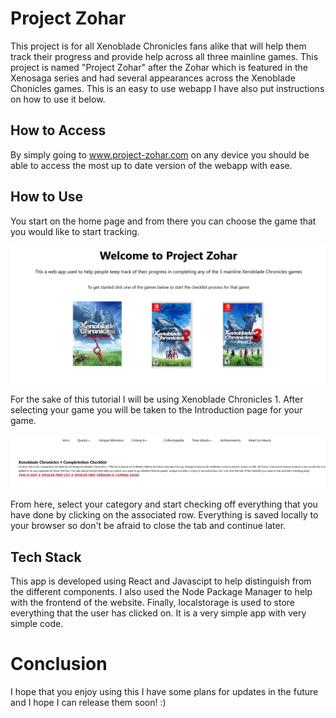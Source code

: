 # Project Zohar

This project is for all Xenoblade Chronicles fans alike that will help them track their progress and provide help across all three mainline games. This project is named "Project Zohar" after the Zohar which is featured in the Xenosaga series and had several appearances across the Xenoblade Chonicles games. This is an easy to use webapp I have also put instructions on how to use it below.

## How to Access

By simply going to www.project-zohar.com on any device you should be able to access the most up to date version of the webapp with ease.

## How to Use

You start on the home page and from there you can choose the game that you would like to start tracking.

![alt text](/src/images/README/homePage.png)

For the sake of this tutorial I will be using Xenoblade Chronicles 1. After selecting your game you will be taken to the Introduction page for your game.

![alt text](/src/images/README/introPage.png)

From here, select your category and start checking off everything that you have done by clicking on the associated row. Everything is saved locally to your browser so don't be afraid to close the tab and continue later.

## Tech Stack

This app is developed using React and Javascipt to help distinguish from the different components. I also used the Node Package Manager to help with the frontend of the website. Finally, localstorage is used to store everything that the user has clicked on. It is a very simple app with very simple code.

# Conclusion

I hope that you enjoy using this I have some plans for updates in the future and I hope I can release them soon! :)